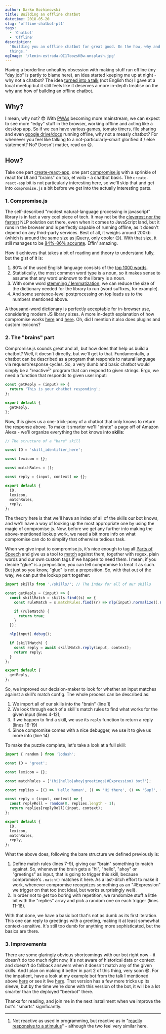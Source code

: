 ```yaml
---
author: Darko Bozhinovski
title: Building an offline chatbot
datetime: 2018-05-20
slug: 'offline-chatbot-pt1'
tags:
  - 'Chatbot'
  - 'Offline'
description:
  'Building you an offline chatbot for great good. On the how, why and the possibilities when it comes to building such
  things.'
ogImage: '/lenin-estrada-OI1ToozsKBw-unsplash.jpg'
---
```


Having a borderline unhealthy obsession with making stuff run offline (my "day job" is partly to blame here), an idea
started keeping me up at night - why not a chatbot? The idea
[turned into a talk](https://www.youtube.com/watch?v=tJLIzsR9QZI) (not English tho) I gave at a local meetup but it
still feels like it deserves a more in-depth treatise on the why and how of building an offline chatbot.

## Why?

I mean, why not? 😎 With [PWAs](https://en.wikipedia.org/wiki/Progressive_Web_Apps) becoming more mainstream, we can
expect to see more "edgy" stuff in the browser, working offline and acting like a desktop app. So if we can have
[various games](https://outweb.io/), [tomato timers](https://tomatoes.work/),
[file sharing](https://onedoes.github.io/snapdrop/) and even [google drive/docs](https://drive.google.com) running
offline, why not a measly chatbot? For whenever you feel like talking to a not-particularly-smart glorified if / else
statement? No? Doesn't matter, read on 😆.

## How?

Take one part [create-react-app](https://github.com/facebook/create-react-app), one part
[compromise.js](http://compromise.cool/) with a sprinkle of react for UI and "brains" on top, et voila - a chatbot
basis. The `create-react-app` bit is not particularly interesting here, so we'll skip that and get into `compromise.js`
a bit before we get into the actually interesting parts.

### 1. Compromise.js

The self-described "modest natural-language processing in javascript" library is in fact a very cool piece of tech. It
may not be the [cleverest nor the fastest](https://github.com/spencermountain/compromise/wiki/Justification) NLP
solution out there, even when it comes to JavaScript land, but it runs in the browser and is perfectly capable of
running offline, as it doesn't depend on any third-party services. Best of all, it weighs around 200kb (which is around
the same size as jQuery, only cooler 😉). With that size, it still manages to be
[84%-86% accurate](https://github.com/spencermountain/compromise/wiki/Accuracy). Effin' amazing.

How it achieves that takes a bit of reading and theory to understand fully, but the gist of it is:

1. 80% of the used English language consists of the
   [top 1000 words](https://github.com/spencermountain/compromise/wiki/Justification#justification).
2. Statistically, the most common word type is a noun, so it makes sense to assume that any word unknown to the library
   is a noun.
3. With some word [stemming / lemmatization](https://en.wikipedia.org/wiki/Stemming), we can reduce the size of the
   dictionary needed for the library to run (word suffixes, for example).
4. And some sentence-level postprocessing on top leads us to the numbers mentioned above.

A thousand-word dictionary is perfectly acceptable for in-browser use, considering modern JS library sizes. A more
in-depth explanation of how compromise works [here](http://compromise.cool/) and
[here](https://github.com/spencermountain/compromise/wiki/How-it-Works). Oh, did I mention it also does plugins and
custom lexicons?

### 2. The "brains" part

Compromise.js sounds great and all, but how does that help us build a chatbot? Well, it doesn't directly, but we'll get
to that. Fundamentally, a chatbot can be described as a program that responds to natural language via request/response
cycles. So, a very dumb and basic chatbot would simply be a "reactive<sup>[1](#1)</sup>" program that can respond to
given strings. Ergo, we need a function that responds to given user input:

```ts
const getReply = (input) => {
  return 'This is your chatbot responding';
};

export default {
  getReply,
};
```

Now, this gives us a one-trick-pony of a chatbot that only knows to return the response above. To make it smarter we'll
"pirate" a page off of Amazon Alexa - we'll organize everything the bot knows into **skills**:

```ts
// The structure of a "bare" skill

const ID = 'skill_identifier_here';

const lexicon = {};

const matchRules = [];

const reply = (input, context) => {};

export default {
  ID,
  lexicon,
  matchRules,
  reply,
};
```

The theory here is that we'll have an index of all of the skills our bot knows, and we'll have a way of looking up the
most appropriate one by using the magic of compromise.js. Now, before we get any further into making the above-mentioned
lookup work, we need a bit more info on what compromise can do to simplify that otherwise tedious task.

When we give input to compromise.js, it's nice enough to tag all
[Parts of Speech](https://github.com/spencermountain/compromise/wiki/Part-of-Speech-Tagging) and give us a tool to
[match](https://github.com/spencermountain/compromise/wiki/Match-Syntax) against them, together with regex, plain words
and our own custom tags if we happen to need them. I mean, if you decide "glue" is a preposition, you can tell
compromise to treat it as such. But just so you know, "glue" is not a preposition. So, with that out of the way, we can
put the lookup part together:

```ts
import skills from './skills/'; // The index for all of our skills

const getReply = (input) => {
  const skillMatch = skills.find((s) => {
    const ruleMatch = s.matchRules.find((r) => nlp(input).normalize().match(r).found);

    if (ruleMatch) {
      return true;
    }
  });

  nlp(input).debug();

  if (skillMatch) {
    const reply = await skillMatch.reply(input, context);
    return reply;
  }
};

export default {
  getReply,
};
```

So, we improved our decision-maker to look for whether an input matches against a skill's match config. The whole
process can be described as:

1. We import all of our skills into the "brain" (line 1)
2. We look through each of a skill's match rules to find what works for the given input (lines 4-12);
3. If we happen to find a skill, we use its `reply` function to return a reply (lines 16-19)
4. Since compromise comes with a nice debugger, we use it to give us more info (line 14)

To make the puzzle complete, let's take a look at a full skill:

```js
import { random } from 'lodash';

const ID = 'greet';

const lexicon = {};

const matchRules = ['(hi|hello|ahoy|greetings|#Expression) bot?'];

const replies = [() => 'Hello human', () => 'Hi there', () => 'Sup?', () => 'Ahoy!'];

const reply = (input, context) => {
  const replyRoll = random(0, replies.length - 1);
  return replies[replyRoll](input, context);
};

export default {
  ID,
  lexicon,
  matchRules,
  reply,
};
```

What the above does, following the bare structure we defined previously is:

1. Define match rules (lines 7-9), giving our "brain" something to match against. So, whenever the brain gets a "hi",
   "hello", "ahoy" or "greetings" as input, that is going to trigger this skill, because compromise's `.match()` matches
   it here. As a last-ditch effort to make it work, whenever compromise recognizes something as an "#Expression" we
   trigger on that too (not ideal, but works surprisingly well).
2. In order not to get too boring with repetition, we randomize stuff a little bit with the "replies" array and pick a
   random one on each trigger (lines 11-18).

With that done, we have a basic bot that's not as dumb as its first iteration. This one can reply to greetings with a
greeting, making it at least somewhat context-sensitive. It's still too dumb for anything more sophisticated, but the
basics are there.

### 3. Improvements

There are some glaringly obvious shortcomings with our bot right now - it doesn't do too much right now, it's not aware
of historical data or context and doesn't do fallback answers when it doesn't match any of the given skills. And I plan
on making it better in part 2 of this thing, very soon 😎. For the impatient, have a look at my example bot from the
talk I mentioned above [here](https://github.com/DBozhinovski/beerjs-bot) or see it live
[here](https://beerbot.darko.io/). That version has a few more tricks up its sleeve, but by the time we're done with
this version of the bot, it will be a lot smarter than the deployed "beerbot" there.

Thanks for reading, and join me in the next installment when we improve the bot's "smarts" significantly.

---

1. <span id="1"></span> Not reactive as used in programming, but reactive as in
   "[readily responsive to a stimulus](https://www.merriam-webster.com/dictionary/reactive)" - although the two feel
   very similar here.
